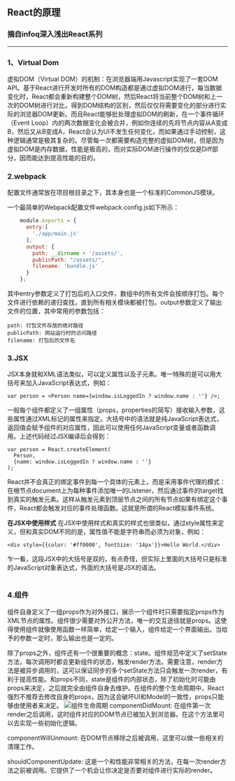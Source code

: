 ## React的原理

### 摘自infoq深入浅出React系列
--------

###  1、Virtual Dom
虚拟DOM（Virtual DOM）的机制：在浏览器端用Javascript实现了一套DOM API。基于React进行开发时所有的DOM构造都是通过虚拟DOM进行，每当数据变化时，React都会重新构建整个DOM树，然后React将当前整个DOM树和上一次的DOM树进行对比，得到DOM结构的区别，然后仅仅将需要变化的部分进行实际的浏览器DOM更新。而且React能够批处理虚拟DOM的刷新，在一个事件循环（Event Loop）内的两次数据变化会被合并，例如你连续的先将节点内容从A变成B，然后又从B变成A，React会认为UI不发生任何变化，而如果通过手动控制，这种逻辑通常是极其复杂的。尽管每一次都需要构造完整的虚拟DOM树，但是因为虚拟DOM是内存数据，性能是极高的，而对实际DOM进行操作的仅仅是Diff部分，因而能达到提高性能的目的。


### 2.webpack
配置文件通常放在项目根目录之下，其本身也是一个标准的CommonJS模块。  

一个最简单的Webpack配置文件webpack.config.js如下所示：
```javascript
    module.exports = {
      entry:[
        './app/main.js'
      ],
      output: {
        path: __dirname + '/assets/',
        publicPath: "/assets/",
        filename: 'bundle.js'
      }
    };
```
其中entry参数定义了打包后的入口文件，数组中的所有文件会按顺序打包。每个文件进行依赖的递归查找，直到所有相关模块都被打包。output参数定义了输出文件的位置，其中常用的参数包括：

    path: 打包文件存放的绝对路径
    publicPath: 网站运行时的访问路径
    filename: 打包后的文件名


###  3.JSX
JSX本身就和XML语法类似，可以定义属性以及子元素。唯一特殊的是可以用大括号来加入JavaScript表达式，例如：
```
var person = <Person name={window.isLoggedIn ? window.name : ''} />;
```
一般每个组件都定义了一组属性（props，properties的简写）接收输入参数，这些属性通过XML标记的属性来指定。大括号中的语法就是纯JavaScript表达式，返回值会赋予组件的对应属性，因此可以使用任何JavaScript变量或者函数调用。上述代码经过JSX编译后会得到：
```
var person = React.createElement(
  Person,
  {name: window.isLoggedIn ? window.name : ''}
);
```
React并不会真正的绑定事件到每一个具体的元素上，而是采用事件代理的模式：在根节点document上为每种事件添加唯一的Listener，然后通过事件的target找到真实的触发元素。这样从触发元素到顶层节点之间的所有节点如果有绑定这个事件，React都会触发对应的事件处理函数。这就是所谓的React模拟事件系统。


**在JSX中使用样式**
在JSX中使用样式和真实的样式也很类似，通过style属性来定义，但和真实DOM不同的是，属性值不能是字符串而必须为对象，例如：
```
<div style={{color: '#ff0000', fontSize: '14px'}}>Hello World.</div>
```
乍一看，这段JSX中的大括号是双的，有点奇怪，但实际上里面的大括号只是标准的JavaScript对象表达式，外面的大括号是JSX的语法。
<br />
<br />
### 4.组件
组件自身定义了一组props作为对外接口，展示一个组件时只需要指定props作为XML节点的属性。组件很少需要对外公开方法，唯一的交互途径就是props。这使得使用组件就像使用函数一样简单，给定一个输入，组件给定一个界面输出。当给予的参数一定时，那么输出也是一定的。

除了props之外，组件还有一个很重要的概念：state。组件规范中定义了setState方法，每次调用时都会更新组件的状态，触发render方法。需要注意，render方法是被异步调用的，这可以保证同步的多个setState方法只会触发一次render，有利于提高性能。和props不同，state是组件的内部状态，除了初始化时可能由props来决定，之后就完全由组件自身去维护。在组件的整个生命周期中，React强烈不推荐去修改自身的props，因为这会破坏UI和Model的一致性，props只能够由使用者来决定。
![组件生命周期][1]
componentDidMount: 在组件第一次render之后调用，这时组件对应的DOM节点已被加入到浏览器。在这个方法里可以去实现一些初始化逻辑。

componentWillUnmount: 在DOM节点移除之后被调用，这里可以做一些相关的清理工作。

shouldComponentUpdate: 这是一个和性能非常相关的方法，在每一次render方法之前被调用。它提供了一个机会让你决定是否要对组件进行实际的render。



  [1]: http://cdn3.infoqstatic.com/statics_s2_20160322-0135u2/resource/articles/react-jsx-and-component/zh/resources/0702001.png
